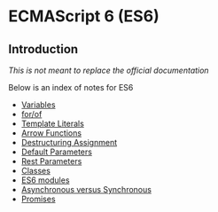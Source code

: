 # ECMAScript 6 (ES6)

## Introduction

_This is not meant to replace the official documentation_

Below is an index of notes for ES6

- [Variables][Variables]
- [for/of][for-of]
- [Template Literals][Template Literals]
- [Arrow Functions][Arrow Functions]
- [Destructuring Assignment][Destructuring Assignment]
- [Default Parameters][Default Parameters]
- [Rest Parameters][Rest Parameters]
- [Classes][Classes]
- [ES6 modules][ES6 modules]
- [Asynchronous versus Synchronous][Asynchronous versus Synchronous]
- [Promises][Promises]

[Variables]: ./variables.md
[for-of]: ./for-of.md
[Template Literals]: ./template-literals.md
[Arrow Functions]: ./arrow-functions.md
[Destructuring Assignment]: ./destructuring-assignment.md
[Default Parameters]: ./default-parameters.md
[Rest Parameters]: ./rest-parameters.md
[Classes]: ./classes.md
[ES6 Modules]: ./es6-modules.md
[Asynchronous versus Synchronous]: ./async-vs-sync.md
[Promises]: ./promises.md
